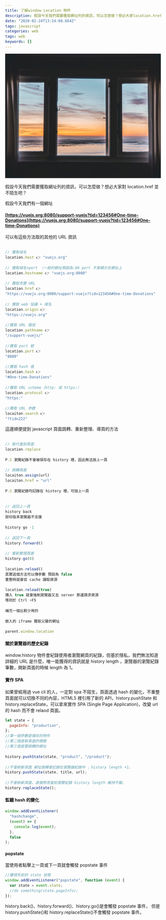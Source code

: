 ```yaml
---
title: 了解window Location 物件
description: 假設今天我們需要獲取網址列的資訊，可以怎麼做？想必大家location.href並不陌生吧？
date: "2020-02-24T13:24:08.664Z"
tags: javascript
categories: web
tags: web 
keywords: []
---
```


![](/img/1__cOvGChemcFOVFZmRk5__KmA.jpeg)

假設今天我們需要獲取網址列的資訊，可以怎麼做？想必大家對 location.href 並不陌生吧？

假設今天我們有一個網址

#### [https://vuejs.org:8080/support-vuejs?tid=123456#One-time-Donations](https://vuejs.org:8080/support-vuejs?tid=123456#One-time-Donations)

可以有這些方法取的其他的 URL 資訊

```javascript

// 獲取域名
location.host 👉 "vuejs.org"

// 獲取域名+port （一般的網址預設為:80 port 不會顯示在網址上
location.hostname 👉 "vuejs.org:8080"

// 獲取完整 URL
location.href 👉
"https://vuejs.org:8080/support-vuejs?tid=123456#One-time-Donations"

// 獲取 web 協議 + 域名
location.origin 👉
"https://vuejs.org"

//獲取 URL 路徑
location.pathname 👉
"/support-vuejs/"

//獲取 port 號
location.port 👉
"8080"

//獲取 hash 值
location.hash 👉
"#One-time-Donations"

//獲取 URL scheme（http: 或 https:）
location.protocol 👉
"https:"

//獲取 URL 参数
locaiton.search 👉
"?tid=222"

```

這邊順便提到 javascript 頁面跳轉、重新整理、導頁的方法

```javascript

// 取代當前頁面
location.replace

P.S 瀏覽紀錄不會被保存在 history 裡，因此無法按上一頁

// 跳轉頁面
locaiton.assign(url)
locaiton.href = "url"

P.S 瀏覽紀錄均記錄在 history 裡，可按上一頁


// 返回上一頁
history back
部份版本瀏覽器不支援

history go -1

// 返回下一頁
history.forward()

// 重新整理頁面
history.go(0)

location.reload()
其實這個方法可以傳參數 預設為 false
重整時就會從 cache 讀取資源

location.reload(true)
傳入 true 就會強制瀏覽器又去 server 那邊請求資源
等同於 Ctrl +F5

補充一個比較少用的

嵌入的 iframe 獲取父層的網址

parent.window.location

```

#### 關於瀏覽器的歷史紀錄

window.history 物件會紀錄使用者瀏覽網頁的紀錄，但基於隱私，我們無法知道詳細的 URL 是什麼，唯一能獲得的資訊就是 history length ，瀏覽器的瀏覽紀錄筆數，開新頁面的時候 length 為 1。

#### 實作 SPA

如果曾經用過 vue cli 的人，一定對 spa 不陌生，頁面透過 hash 的變化，不重整頁面就可以切換不同的內容，HTML5 裡引用了新的 API，history.pushState 和 history.replaceState，可以拿來實作 SPA (Single Page Application)，改變 url 的 hash 而不會 relaod 頁面。

```javascript
let state = {
  pageInfo: "production",
};
//第一個參數是儲存的物件
//第二個是新頁面的標題
//第三個是要跳轉的網址

history.pushState(state, "product", "/product");

//不會刷新頁面 網址跳轉會記錄在瀏覽器紀錄中 ，history length +1。
history.pushState(state, title, url);

//不會刷新頁面，直接修改當前瀏覽紀錄 history length 維持不變。
history.replaceState();
```

#### 監聽 hash 的變化

```javascript
window.addEventListener(
  "hashchange",
  (event) => {
    console.log(event);
  },
  false
);
```

#### popstate

當使用者點擊上一頁或下一頁就會觸發 popstate 事件

```javascript
//獲得先前的 state 狀態
window.addEventListener("popstate", function (event) {
  var state = event.state;
  //do something(state.pageInfo);
});
```

history.back()、history.forward()、history.go()是會觸發 popstate 事件，
但是 history.pushState()和 history.replaceState()不會觸發 popstate 事件。
